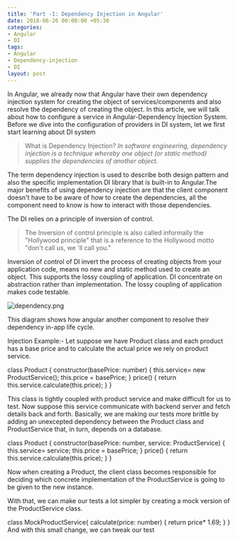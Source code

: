 ```yaml
---
title: 'Part -1: Dependency Injection in Angular'
date: 2018-06-26 00:00:00 +05:30
categories:
- Angular
- DI
tags:
- Angular
- Dependency-injection
- DI
layout: post
---
```


In Angular, we already now that Angular have their own dependency injection system for creating the object of services/components and also resolve the dependency of creating the object. In this article, we will talk about how to configure a service in Angular-Dependency Injection System.
Before  we dive into the configuration of providers in DI system, let we first start learning about DI system

> What is Dependency Injection?
> *In software engineering, dependency injection is a technique whereby one object (or static method) supplies the dependencies of another object.*

The term dependency injection is used to describe both design pattern and also the specific implementation DI library that is built-in to Angular.The major benefits of using dependency injection are that the client component doesn't have to be aware of how to create the dependencies, all the component need to know is how to interact with those dependencies.

The DI relies on a principle of inversion of control.

> The Inversion of control principle is also called informally the "Hollywood principle" that is a reference to the Hollywood motto "don't call us, we 'll call you."

Inversion of control of DI invert the process of creating objects from your application code, means no new and static method used to create an object. This supports the lossy coupling of application. DI  concentrate on abstraction rather than implementation. The lossy coupling of application makes code testable.

![dependency.png](/uploads/DI.png)

This diagram shows how angular another component to resolve their dependency in-app life cycle.

Injection Example:-
Let suppose we have Product class and each product has a base price and to calculate the actual price we rely on product service.

 class Product {
   constructor(basePrice: number) {
    this.service= new ProductService();
    this.price = basePrice;
   }
   price() {
     return this.service.calculate(this.price);
   }
}

This class is tightly coupled with product service and make difficult for us to test. Now suppose this service communicate with backend server and fetch details back and forth. Basically, we are making our tests more brittle by adding an unexcepted dependency between the Product class and ProductService that, in turn, depends on a database.

class Product {
   constructor(basePrice: number, service: ProductService) {
    this.service= service;
    this.price = basePrice;
   }
   price() {
     return this.service.calculate(this.price);
   }
}

Now when creating  a Product, the client class becomes responsible for deciding which concrete implementation of the ProductService is going to be given to the new instance.

With that, we can make our tests a lot simpler by creating a mock version of the ProductService class.

class MockProductService{
  calculate(price: number) {
    return price* 1.69;
  }
}
 And with this small change, we can tweak our test 
